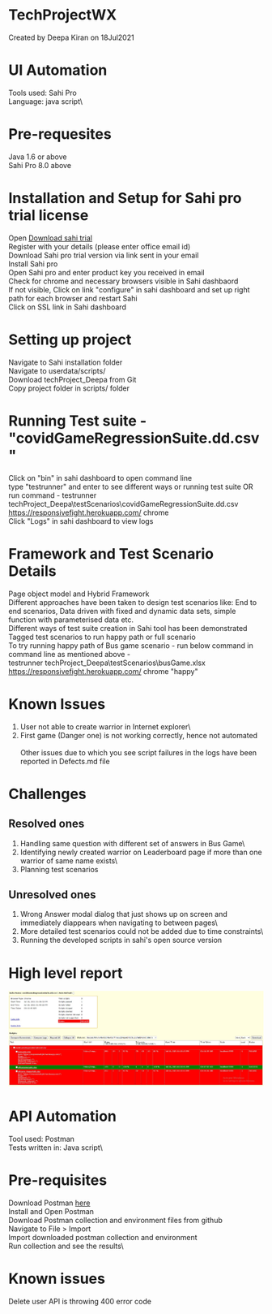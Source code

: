 # TechProjectWX
Created by Deepa Kiran on 18Jul2021

# UI Automation
Tools used: Sahi Pro\
Language: java script\

# Pre-requesites
Java 1.6 or above\
Sahi Pro 8.0 above

# Installation and Setup for Sahi pro trial license
Open [Download sahi trial](https://www.sahipro.com/free-trial)\
Register with your details (please enter office email id)\
Download Sahi pro trial version via link sent in your email\
Install Sahi pro\
Open Sahi pro and enter product key you received in email\
Check for chrome and necessary browsers visible in Sahi dashbaord\
If not visible, Click on link "configure" in sahi dashboard and set up right path for each browser and restart Sahi\
Click on SSL link in Sahi dashboard

# Setting up project
Navigate to Sahi installation folder\
Navigate to userdata/scripts/\
Download techProject_Deepa from Git\
Copy project folder in scripts/ folder

# Running Test suite - "covidGameRegressionSuite.dd.csv"
Click on "bin" in sahi dashboard to open command line\
type "testrunner" and enter to see different ways or running test suite OR\
run command - testrunner techProject_Deepa\testScenarios\covidGameRegressionSuite.dd.csv https://responsivefight.herokuapp.com/ chrome\
Click "Logs" in sahi dashboard to view logs

# Framework and Test Scenario Details
Page object model and Hybrid Framework\
Different approaches have been taken to design test scenarios like: End to end scenarios, Data driven with fixed and dynamic data sets, simple function with parameterised data etc.\
Different ways of test suite creation in Sahi tool has been demonstrated\
Tagged test scenarios to run happy path or full scenario\
To try running happy path of Bus game scenario - run below command in command line as mentioned above - \
testrunner techProject_Deepa\testScenarios\busGame.xlsx https://responsivefight.herokuapp.com/ chrome "happy"

# Known Issues
1. User not able to create warrior in Internet explorer\
2. First game (Danger one) is not working correctly, hence not automated\
\
Other issues due to which you see script failures in the logs have been reported in Defects.md file

# Challenges
## Resolved ones
1. Handling same question with different set of answers in Bus Game\
2. Identifying newly created warrior on Leaderboard page if more than one warrior of same name exists\
3. Planning test scenarios
## Unresolved ones
1. Wrong Answer modal dialog that just shows up on screen and immediately diappears when navigating to between pages\
2. More detailed test scenarios could not be added due to time constraints\
3. Running the developed scripts in sahi's open source version

# High level report
![RegressionSuiteReport](https://github.com/deepakiran1116/TechProjectWX/blob/main/techProject_Deepa/techProjectReportWX.JPG)

# API Automation
Tool used: Postman\
Tests written in: Java script\

# Pre-requisites
Download Postman [here](https://www.postman.com/downloads/)\
Install and Open Postman\
Download Postman collection and environment files from github\
Navigate to File > Import\
Import downloaded postman collection and environment\
Run collection and see the results\

# Known issues
Delete user API is throwing 400 error code
